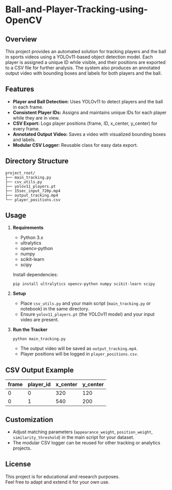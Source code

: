 # Ball-and-Player-Tracking-using-OpenCV


## Overview

This project provides an automated solution for tracking players and the ball in sports videos using a YOLOv11-based object detection model. Each player is assigned a unique ID while visible, and their positions are exported to a CSV file for further analysis. The system also produces an annotated output video with bounding boxes and labels for both players and the ball.

## Features

- **Player and Ball Detection:** Uses YOLOv11 to detect players and the ball in each frame.
- **Consistent Player IDs:** Assigns and maintains unique IDs for each player while they are in view.
- **CSV Export:** Logs player positions (frame, ID, x_center, y_center) for every frame.
- **Annotated Output Video:** Saves a video with visualized bounding boxes and labels.
- **Modular CSV Logger:** Reusable class for easy data export.

## Directory Structure

```
project_root/
├── main_tracking.py
├── csv_utils.py
├── yolov11_players.pt
├── 15sec_input_720p.mp4
├── output_tracking.mp4
└── player_positions.csv
```

## Usage

1. **Requirements**
   - Python 3.x
   - ultralytics
   - opencv-python
   - numpy
   - scikit-learn
   - scipy

   Install dependencies:
   ```
   pip install ultralytics opencv-python numpy scikit-learn scipy
   ```

2. **Setup**
   - Place `csv_utils.py` and your main script (`main_tracking.py` or notebook) in the same directory.
   - Ensure `yolov11_players.pt` (the YOLOv11 model) and your input video are present.

3. **Run the Tracker**
   ```
   python main_tracking.py
   ```
   - The output video will be saved as `output_tracking.mp4`.
   - Player positions will be logged in `player_positions.csv`.

## CSV Output Example

| frame | player_id | x_center | y_center |
|-------|-----------|----------|----------|
|   0   |     0     |   320    |   120    |
|   0   |     1     |   540    |   200    |

## Customization

- Adjust matching parameters (`appearance_weight`, `position_weight`, `similarity_threshold`) in the main script for your dataset.
- The modular CSV logger can be reused for other tracking or analytics projects.

## License

This project is for educational and research purposes.  
Feel free to adapt and extend it for your own use.
